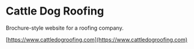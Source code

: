 # Cattle Dog Roofing

Brochure-style website for a roofing company.

[https://www.cattledogroofing.com](https://www.cattledogroofing.com)

